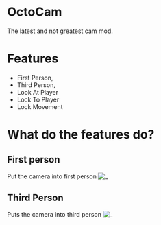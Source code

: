# OctoCam
The latest and not greatest cam mod.

# Features
* First Person,
* Third Person,
* Look At Player
* Lock To Player
* Lock Movement

# What do the features do?
## First person
Put the camera into first person
![ _ ](https://github.com/OctoBurr/OctoCam/assets/132259285/00642566-2452-411f-96ce-b0af9c6cb5b8)


## Third Person
Puts the camera into third person
![ _ ](https://github.com/OctoBurr/OctoCam/assets/132259285/eeec51ab-ceaa-4f66-b539-faf84ab30cac)
